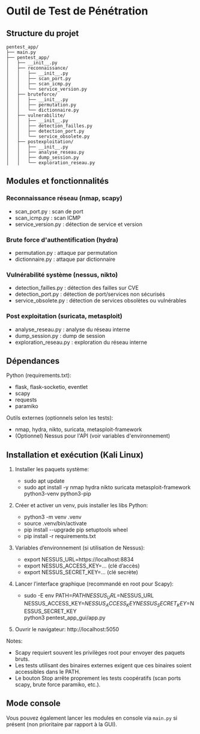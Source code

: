 # Outil de Test de Pénétration

## Structure du projet

```
pentest_app/
├── main.py
├── pentest_app/
│   ├── __init__.py
│   ├── reconnaissance/
│   │   ├── __init__.py
│   │   ├── scan_port.py
│   │   ├── scan_icmp.py
│   │   └── service_version.py
│   ├── bruteforce/
│   │   ├── __init__.py
│   │   ├── permutation.py
│   │   └── dictionnaire.py
│   ├── vulnerabilite/
│   │   ├── __init__.py
│   │   ├── detection_failles.py
│   │   ├── detection_port.py
│   │   └── service_obsolete.py
│   ├── postexploitation/
│   │   ├── __init__.py
│   │   ├── analyse_reseau.py
│   │   ├── dump_session.py
│   │   └── exploration_reseau.py
```

## Modules et fonctionnalités

### Reconnaissance réseau (nmap, scapy)
- scan_port.py : scan de port
- scan_icmp.py : scan ICMP
- service_version.py : détection de service et version

### Brute force d'authentification (hydra)
- permutation.py : attaque par permutation
- dictionnaire.py : attaque par dictionnaire

### Vulnérabilité système (nessus, nikto)
- detection_failles.py : détection des failles sur CVE
- detection_port.py : détection de port/services non sécurisés
- service_obsolete.py : détection de services obsolètes ou vulnérables

### Post exploitation (suricata, metasploit)
- analyse_reseau.py : analyse du réseau interne
- dump_session.py : dump de session
- exploration_reseau.py : exploration du réseau interne

## Dépendances
Python (requirements.txt):
- flask, flask-socketio, eventlet
- scapy
- requests
- paramiko

Outils externes (optionnels selon les tests):
- nmap, hydra, nikto, suricata, metasploit-framework
- (Optionnel) Nessus pour l'API (voir variables d'environnement)

## Installation et exécution (Kali Linux)
1. Installer les paquets système:
	- sudo apt update
	- sudo apt install -y nmap hydra nikto suricata metasploit-framework python3-venv python3-pip

2. Créer et activer un venv, puis installer les libs Python:
	- python3 -m venv .venv
	- source .venv/bin/activate
	- pip install --upgrade pip setuptools wheel
	- pip install -r requirements.txt

3. Variables d’environnement (si utilisation de Nessus):
	- export NESSUS_URL=https://localhost:8834
	- export NESSUS_ACCESS_KEY=...  (clé d’accès)
	- export NESSUS_SECRET_KEY=...  (clé secrète)

4. Lancer l’interface graphique (recommandé en root pour Scapy):
	- sudo -E env PATH=$PATH NESSUS_URL=$NESSUS_URL NESSUS_ACCESS_KEY=$NESSUS_ACCESS_KEY NESSUS_SECRET_KEY=$NESSUS_SECRET_KEY \
	  python3 pentest_app_gui/app.py

5. Ouvrir le navigateur: http://localhost:5050

Notes:
- Scapy requiert souvent les privilèges root pour envoyer des paquets bruts.
- Les tests utilisant des binaires externes exigent que ces binaires soient accessibles dans le PATH.
- Le bouton Stop arrête proprement les tests coopératifs (scan ports scapy, brute force paramiko, etc.).

## Mode console
Vous pouvez également lancer les modules en console via `main.py` si présent (non prioritaire par rapport à la GUI).
